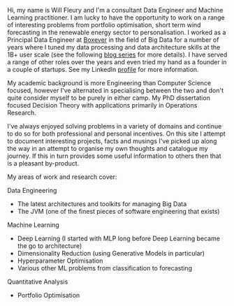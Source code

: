 Hi, my name is Will Fleury and I'm a consultant Data Engineer and Machine Learning practitioner. I am lucky to have the opportunity to work on a range of interesting problems from portfolio optimisation, short term wind forecasting in the renewable energy sector to personalisation. I worked as a Principal Data Engineer at [Boxever](http://www.boxever.com) in the field of Big Data for a number of years where I tuned my data processing and data architecture skills at the 1B+ user scale (see the following [blog series](blog.md) for more details). I have served a range of other roles over the years and even tried my hand as a founder in a couple of startups. See my LinkedIn [profile](https://www.linkedin.com/in/willfleury) for more information.

My academic background is more Engineering than Computer Science focused, however I've alternated in specialising between the two and don't quite consider myself to be purely in either camp. My PhD dissertation focused Decision Theory with applications primarily in Operations Research.

I've always enjoyed solving problems in a variety of domains and continue to do so for both professional and personal incentives. On this site I attempt to document interesting projects, facts and musings I've picked up along the way in an attempt to organise my own thoughts and catalogue my journey. If this in turn provides some useful information to others then that is a pleasant by-product. 

My areas of work and research cover:

Data Engineering 

* The latest architectures and toolkits for managing Big Data
* The JVM (one of the finest pieces of software engineering that exists)

Machine Learning

* Deep Learning (I started with MLP long before Deep Learning became the go to architecture)
* Dimensionality Reduction (using Generative Models in particular)
* Hyperparameter Optimisation
* Various other ML problems from classification to forecasting

Quantitative Analysis

* Portfolio Optimisation